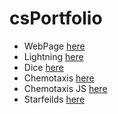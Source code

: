 # csPortfolio

* WebPage [here](https://kantab.github.io/testWeb/)
* Lightning [here](https://kantab.github.io/lightning2/)
* Dice [here](https://kantab.github.io/dice3/)
* Chemotaxis [here]()
* Chemotaxis JS [here]()
* Starfeilds [here]()

```Java

```
